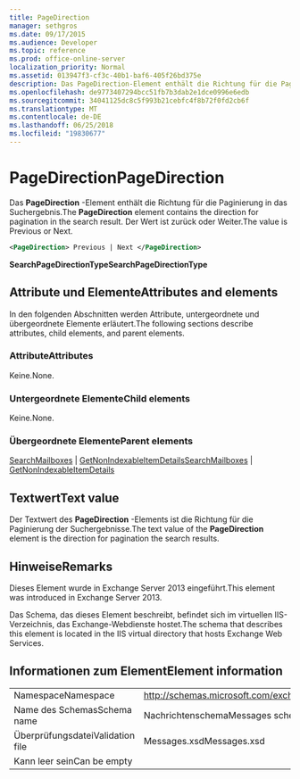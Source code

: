 ```yaml
---
title: PageDirection
manager: sethgros
ms.date: 09/17/2015
ms.audience: Developer
ms.topic: reference
ms.prod: office-online-server
localization_priority: Normal
ms.assetid: 013947f3-cf3c-40b1-baf6-405f26bd375e
description: Das PageDirection-Element enthält die Richtung für die Paginierung in das Suchergebnis. Der Wert ist zurück oder Weiter.
ms.openlocfilehash: de9773407294bcc51fb7b3dab2e1dce0996e6edb
ms.sourcegitcommit: 34041125dc8c5f993b21cebfc4f8b72f0fd2cb6f
ms.translationtype: MT
ms.contentlocale: de-DE
ms.lasthandoff: 06/25/2018
ms.locfileid: "19830677"
---
```

# <a name="pagedirection"></a><span data-ttu-id="7f6ef-104">PageDirection</span><span class="sxs-lookup"><span data-stu-id="7f6ef-104">PageDirection</span></span>

<span data-ttu-id="7f6ef-105">Das **PageDirection** -Element enthält die Richtung für die Paginierung in das Suchergebnis.</span><span class="sxs-lookup"><span data-stu-id="7f6ef-105">The **PageDirection** element contains the direction for pagination in the search result.</span></span> <span data-ttu-id="7f6ef-106">Der Wert ist zurück oder Weiter.</span><span class="sxs-lookup"><span data-stu-id="7f6ef-106">The value is Previous or Next.</span></span> 
  
```XML
<PageDirection> Previous | Next </PageDirection>
```

 <span data-ttu-id="7f6ef-107">**SearchPageDirectionType**</span><span class="sxs-lookup"><span data-stu-id="7f6ef-107">**SearchPageDirectionType**</span></span>
## <a name="attributes-and-elements"></a><span data-ttu-id="7f6ef-108">Attribute und Elemente</span><span class="sxs-lookup"><span data-stu-id="7f6ef-108">Attributes and elements</span></span>

<span data-ttu-id="7f6ef-109">In den folgenden Abschnitten werden Attribute, untergeordnete und übergeordnete Elemente erläutert.</span><span class="sxs-lookup"><span data-stu-id="7f6ef-109">The following sections describe attributes, child elements, and parent elements.</span></span>
  
### <a name="attributes"></a><span data-ttu-id="7f6ef-110">Attribute</span><span class="sxs-lookup"><span data-stu-id="7f6ef-110">Attributes</span></span>

<span data-ttu-id="7f6ef-111">Keine.</span><span class="sxs-lookup"><span data-stu-id="7f6ef-111">None.</span></span>
  
### <a name="child-elements"></a><span data-ttu-id="7f6ef-112">Untergeordnete Elemente</span><span class="sxs-lookup"><span data-stu-id="7f6ef-112">Child elements</span></span>

<span data-ttu-id="7f6ef-113">Keine.</span><span class="sxs-lookup"><span data-stu-id="7f6ef-113">None.</span></span>
  
### <a name="parent-elements"></a><span data-ttu-id="7f6ef-114">Übergeordnete Elemente</span><span class="sxs-lookup"><span data-stu-id="7f6ef-114">Parent elements</span></span>

<span data-ttu-id="7f6ef-115">[SearchMailboxes](searchmailboxes.md) | [GetNonIndexableItemDetails](getnonindexableitemdetails.md)</span><span class="sxs-lookup"><span data-stu-id="7f6ef-115">[SearchMailboxes](searchmailboxes.md) | [GetNonIndexableItemDetails](getnonindexableitemdetails.md)</span></span>
  
## <a name="text-value"></a><span data-ttu-id="7f6ef-116">Textwert</span><span class="sxs-lookup"><span data-stu-id="7f6ef-116">Text value</span></span>

<span data-ttu-id="7f6ef-117">Der Textwert des **PageDirection** -Elements ist die Richtung für die Paginierung der Suchergebnisse.</span><span class="sxs-lookup"><span data-stu-id="7f6ef-117">The text value of the **PageDirection** element is the direction for pagination the search results.</span></span> 
  
## <a name="remarks"></a><span data-ttu-id="7f6ef-118">Hinweise</span><span class="sxs-lookup"><span data-stu-id="7f6ef-118">Remarks</span></span>

<span data-ttu-id="7f6ef-119">Dieses Element wurde in Exchange Server 2013 eingeführt.</span><span class="sxs-lookup"><span data-stu-id="7f6ef-119">This element was introduced in Exchange Server 2013.</span></span>
  
<span data-ttu-id="7f6ef-120">Das Schema, das dieses Element beschreibt, befindet sich im virtuellen IIS-Verzeichnis, das Exchange-Webdienste hostet.</span><span class="sxs-lookup"><span data-stu-id="7f6ef-120">The schema that describes this element is located in the IIS virtual directory that hosts Exchange Web Services.</span></span>
  
## <a name="element-information"></a><span data-ttu-id="7f6ef-121">Informationen zum Element</span><span class="sxs-lookup"><span data-stu-id="7f6ef-121">Element information</span></span>

|||
|:-----|:-----|
|<span data-ttu-id="7f6ef-122">Namespace</span><span class="sxs-lookup"><span data-stu-id="7f6ef-122">Namespace</span></span>  <br/> |http://schemas.microsoft.com/exchange/services/2006/messages  <br/> |
|<span data-ttu-id="7f6ef-123">Name des Schemas</span><span class="sxs-lookup"><span data-stu-id="7f6ef-123">Schema name</span></span>  <br/> |<span data-ttu-id="7f6ef-124">Nachrichtenschema</span><span class="sxs-lookup"><span data-stu-id="7f6ef-124">Messages schema</span></span>  <br/> |
|<span data-ttu-id="7f6ef-125">Überprüfungsdatei</span><span class="sxs-lookup"><span data-stu-id="7f6ef-125">Validation file</span></span>  <br/> |<span data-ttu-id="7f6ef-126">Messages.xsd</span><span class="sxs-lookup"><span data-stu-id="7f6ef-126">Messages.xsd</span></span>  <br/> |
|<span data-ttu-id="7f6ef-127">Kann leer sein</span><span class="sxs-lookup"><span data-stu-id="7f6ef-127">Can be empty</span></span>  <br/> ||
   

